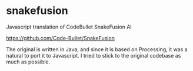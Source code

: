 # snakefusion
Javascript translation of CodeBullet SnakeFusion AI

https://github.com/Code-Bullet/SnakeFusion

The original is written in Java, and since it is based on Processing, it was a natural to port it to Javascript.  I tried to stick to the original codebase as much as possible.  
